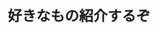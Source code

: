 <!-- assets/example.md -->

# 好きなもの紹介するぞ

<div template=assets/template.md x="Pandoc"></div>
<div template=assets/template.md x="Luaフィルタ"></div>
<div template=assets/template.md x="R"></div>

